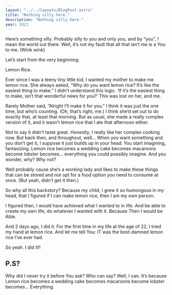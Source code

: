 ```yaml
---
layout: "../../layouts/BlogPost.astro"
title: "Nothing silly here."
description: "Nothing silly here."
year: 2021
---
```

Here’s something silly. Probably silly to you and only you, and by “you”, I mean the world out there. Well, it’s not my fault that all that isn’t me is a You to me. (Wink wink)

Let’s start from the very beginning:

Lemon Rice.

Ever since I was a teeny tiny little kid, I wanted my mother to make me lemon rice. She always asked, “Why do you want lemon rice? It’s like the easiest thing to make.” I didn’t understand this logic. ‘If it’s the easiest thing to make, isn’t that wonderful news for you?’ This was lost on her, and me.

Rarely Mother said, “Alright I’ll make it for you.” I think it was just the one time, but who’s counting. (Oh, that’s right, me.) I think she’d set out to do exactly that, at least that morning. But as usual, she made a really complex version of it, and it wasn’t lemon rice that I ate that afternoon either.

Not to say it didn’t taste great. Honestly, I really like her complex cooking now. But back then, and throughout, well… When you want something and you don’t get it, I suppose it just builds up in your head. You start imagining, fantasizing. Lemon rice becomes a wedding cake becomes macaroons become lobster becomes… everything you could possibly imagine. And you wonder, why? Why not?

Well probably cause she’s a working lady and likes to make these things that can be stored and not opt for a food option you need to consume at once. (But yeah, didn’t get it then.)

So why all this backstory? Because my child, I grew it so humongous in my head, that I figured if I can make lemon rice, then I am my own person.

I figured then, I would have achieved what I wanted to in life. And be able to create my own life, do whatever I wanted with it. Because Then I would be Able.

And 2 days ago, I did it. For the first time in my life at the age of 22, I tried my hand at lemon rice. And let me tell You: IT was the best-damned lemon rice I’ve ever had.

So yeah. I did it!!

P.S?
----

Why did I never try it before You ask? Who can say? Well, I can. It’s because Lemon rice becomes a wedding cake becomes macaroons become lobster becomes… Everything.
